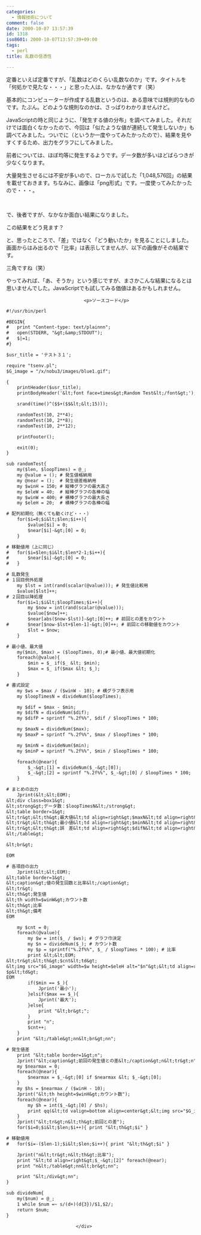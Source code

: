 ```yaml
---
categories:
  - 情報技術について
comment: false
date: 2000-10-07 13:57:39
id: 1318
iso8601: 2000-10-07T13:57:39+09:00
tags:
  - perl
title: 乱数の信憑性

---
```


<div class="entry-body">
                                 <p>定番といえば定番ですが、「乱数はどのくらい乱数なのか」です。タイトルを「何処かで見たな・・・」と思った人は、なかなか通です（笑） </p>

<p>基本的にコンピューターが作成する乱数というのは、ある意味では規則的なものです。たぶん。どのような規則なのかは、さっぱりわかりませんけど。 </p>

<p>JavaScriptの時と同じように、「発生する値の分布」を調べてみました。それだけでは面白くなかったので、今回は「似たような値が連続して発生しないか」も調べてみました。ついでに（というか一度やってみたかったので）、結果を見やすくするため、出力をグラフにしてみました。 </p>

<p>前者については、ほぼ均等に発生するようです。データ数が多いほどばらつきが少なくなります。 </p>

<p>大量発生させるには不安が多いので、ローカルで試した「1,048,576回」の結果を載せておきます。ちなみに、画像は「png形式」です。一度使ってみたかったので・・・。 </p>

<p><br /></p>

<p>で、後者ですが、なかなか面白い結果になりました。 </p>

<p></p>

<p>この結果をどう見ます？ </p>

<p>と、思ったところで、「差」ではなく「どう動いたか」を見ることにしました。画面からはみ出るので「比率」は表示してませんが、以下の画像がその結果です。 </p>

<p></p>

<p>三角ですね（笑） </p>

<p>やってみれば、「あ、そうか」という感じですが、まさかこんな結果になるとは思いませんでした。JavaScriptでも試してみる価値はあるかもしれません。</p>
                              
                                 <p>ソースコード</p>

```default
#!/usr/bin/perl

#BEGIN{
#   print "Content-type: text/plainnn";
#   open(STDERR, "&gt;&amp;STDOUT");
#   $|=1;
#}

$usr_title = 'テスト３１';

require "tsenv.pl";
$G_image = "/x/nobu3/images/blue1.gif";

{
    printHeader($usr_title);
    printBodyHeader('&lt;font face=times&gt;Random Test&lt;/font&gt;');

    srand(time()^($$+($$&lt;&lt;15)));

    randomTest(10, 2**4);
    randomTest(10, 2**8);
    randomTest(10, 2**12);

    printFooter();

    exit(0);
}

sub randomTest{
    my($len, $loopTimes) = @_;
    my @value = (); # 発生値格納用
    my @near = ();  # 発生値差格納用
    my $winH = 150; # 縦棒グラフの最大高さ
    my $eleW = 40;  # 縦棒グラフの各棒の幅
    my $winW = 400; # 横棒グラフの最大長さ
    my $eleH = 20;  # 横棒グラフの各棒の幅

# 配列初期化（無くても動くけど・・・）
    for($i=0;$i&lt;$len;$i++){
        $value[$i] = 0;
        $near[$i]-&gt;[0] = 0;
    }

# 移動値用（上に同じ）
#   for($i=$len;$i&lt;$len*2-1;$i++){
#       $near[$i]-&gt;[0] = 0;
#   }

# 乱数発生
# １回目例外処理
    my $lst = int(rand(scalar(@value))); # 発生値比較用
    $value[$lst]++;
# ２回目以降処理
    for($i=1;$i&lt;$loopTimes;$i++){
        my $now = int(rand(scalar(@value)));
        $value[$now]++;
        $near[abs($now-$lst)]-&gt;[0]++; # 前回との差をカウント
#       $near[$now-$lst+$len-1]-&gt;[0]++; # 前回との移動値をカウント
        $lst = $now;
    }

# 最小値、最大値
    my($min, $max) = ($loopTimes, 0);# 最小値、最大値初期化
    foreach(@value){
        $min = $_ if($_ &lt; $min);
        $max = $_ if($max &lt; $_);
    }

# 書式設定
    my $ws = $max / ($winW - 10); # 横グラフ表示用
    my $loopTimesN = divideNum($loopTimes);

    my $dif = $max - $min;
    my $difN = divideNum($dif);
    my $difP = sprintf "%.2f%%", $dif / $loopTimes * 100;

    my $maxN = divideNum($max);
    my $maxP = sprintf "%.2f%%", $max / $loopTimes * 100;

    my $minN = divideNum($min);
    my $minP = sprintf "%.2f%%", $min / $loopTimes * 100;

    foreach(@near){
        $_-&gt;[1] = divideNum($_-&gt;[0]);
        $_-&gt;[2] = sprintf "%.2f%%", $_-&gt;[0] / $loopTimes * 100;
    }

# まとめの出力
    Jprint(&lt;&lt;EOM);
&lt;div class=box1&gt;
&lt;strong&gt;データ数：$loopTimesN&lt;/strong&gt;
&lt;table border=1&gt;
&lt;tr&gt;&lt;th&gt;最大値&lt;td align=right&gt;$maxN&lt;td align=right&gt;$maxP
&lt;tr&gt;&lt;th&gt;最小値&lt;td align=right&gt;$minN&lt;td align=right&gt;$minP
&lt;tr&gt;&lt;th&gt;誤　差&lt;td align=right&gt;$difN&lt;td align=right&gt;$difP
&lt;/table&gt;

&lt;br&gt;

EOM

# 各項目の出力
    Jprint(&lt;&lt;EOM);
&lt;table border=1&gt;
&lt;caption&gt;値の発生回数と比率&lt;/caption&gt;
&lt;tr&gt;
&lt;th&gt;発生値
&lt;th width=$winW&gt;カウント数
&lt;th&gt;比率
&lt;th&gt;備考
EOM

    my $cnt = 0;
    foreach(@value){
        my $w = int($_ / $ws); # グラフ巾決定
        my $n = divideNum($_); # カウント数
        my $p = sprintf("%.2f%%", $_ / $loopTimes * 100); # 比率
        print &lt;&lt;EOM;
&lt;tr&gt;&lt;th&gt;$cnt&lt;td&gt;
&lt;img src="$G_image" width=$w height=$eleH alt="$n"&gt;&lt;td align=right&gt;
$p&lt;td&gt;
EOM
        if($min == $_){
            Jprint('最小');
        }elsif($max == $_){
            Jprint('最大');
        }else{
            print "&lt;br&gt;";
        }
        print "n";
        $cnt++;
    }
    print "&lt;/table&gt;nn&lt;br&gt;nn";

# 発生値差
    print "&lt;table border=1&gt;n";
    Jprint("&lt;caption&gt;前回の発生値との差&lt;/caption&gt;n&lt;tr&gt;n");
    my $nearmax = 0;
    foreach(@near){
        $nearmax = $_-&gt;[0] if $nearmax &lt; $_-&gt;[0];
    }
    my $hs = $nearmax / ($winH - 10);
    Jprint("&lt;th height=$winH&gt;カウント数");
    foreach(@near){
        my $h = int($_-&gt;[0] / $hs);
        print qq(&lt;td valign=bottom align=center&gt;&lt;img src="$G_image" width=$eleW height=$h alt="$_-&gt;[1]"&gt;);
    }
    Jprint("&lt;tr&gt;n&lt;th&gt;前回との差");
    for($i=0;$i&lt;$len;$i++){ print "&lt;th&gt;$i" }

# 移動値用
#   for($i=-($len-1);$i&lt;$len;$i++){ print "&lt;th&gt;$i" }

    Jprint("n&lt;tr&gt;n&lt;th&gt;比率");
    print "&lt;td align=right&gt;$_-&gt;[2]" foreach(@near);
    print "n&lt;/table&gt;nn&lt;br&gt;nn";

    print "&lt;/div&gt;nn";
}

sub divideNum{
    my($num) = @_;
    1 while $num =~ s/(d+)(d{3})/$1,$2/;
    return $num;
}
```
                              </div>
    	